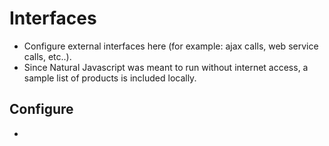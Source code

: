# Interfaces

- Configure external interfaces here (for example: ajax calls, web service calls, etc..). 
- Since Natural Javascript was meant to run without internet access, a sample list of products is included locally. 

## Configure

- 

